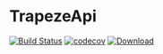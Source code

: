 # TrapezeApi

[![Build Status](https://travis-ci.org/GuennisHueftgold/TrapezeApi.svg?branch=master)](https://travis-ci.org/GuennisHueftgold/TrapezeApi) [![codecov](https://codecov.io/gh/GuennisHueftgold/TrapezeApi/branch/master/graph/badge.svg)](https://codecov.io/gh/GuennisHueftgold/TrapezeApi)
[ ![Download](https://api.bintray.com/packages/guennishueftgold/TrapezeApi/TrapezeApi/images/download.svg) ](https://bintray.com/guennishueftgold/TrapezeApi/TrapezeApi/_latestVersion)
